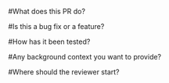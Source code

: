 #What does this PR do?


#Is this a bug fix or a feature?


#How has it been tested?


#Any background context you want to provide?


#Where should the reviewer start?

